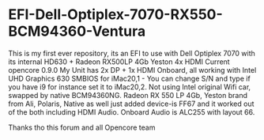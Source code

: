 # EFI-Dell-Optiplex-7070-RX550-BCM94360-Ventura
This is my first ever repository, its an EFI to use with Dell Optiplex 7070 with its internal HD630 + Radeon RX500LP 4Gb Yeston 4x HDMI
Current opencore 0.9.0
My Unit has 2x DP + 1x HDMI Onboard, all working with Intel UHD Graphics 630
SMBIOS for iMac20,1 - You can change S/N and type if you have i9 for instance set it to iMac20,2.
Not using Intel original Wifi car, swapped by native BCM94360NG.
Radeon RX 550 LP 4Gb, Yeston brand from Ali, Polaris, Native as well just added device-is FF67 and it worked out of the both including HDMI Audio.
Onboard Audio is ALC255 with layout 66.

Thanks tho this forum and all Opencore team
